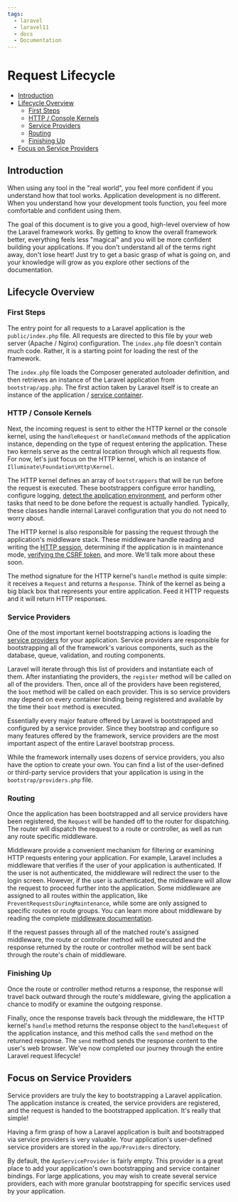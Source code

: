 ```yaml
---
tags:
  - laravel
  - laravel11
  - docs
  - Documentation
---
```


# Request Lifecycle

- [Introduction](#Introduction)
- [Lifecycle Overview](<#Lifecycle Overview>)
  - [First Steps](<#First Steps>)
  - [HTTP / Console Kernels](<#HTTP / Console Kernels>)
  - [Service Providers](<#Service Providers>)
  - [Routing](#Routing)
  - [Finishing Up](<#Finishing Up>)
- [Focus on Service Providers](<#Focus on Service Providers>)

<a name="introduction"></a>

## Introduction

When using any tool in the "real world", you feel more confident if you understand how that tool works. Application development is no different. When you understand how your development tools function, you feel more comfortable and confident using them.

The goal of this document is to give you a good, high-level overview of how the Laravel framework works. By getting to know the overall framework better, everything feels less "magical" and you will be more confident building your applications. If you don't understand all of the terms right away, don't lose heart! Just try to get a basic grasp of what is going on, and your knowledge will grow as you explore other sections of the documentation.

<a name="lifecycle-overview"></a>

## Lifecycle Overview

<a name="first-steps"></a>

### First Steps

The entry point for all requests to a Laravel application is the `public/index.php` file. All requests are directed to this file by your web server (Apache / Nginx) configuration. The `index.php` file doesn't contain much code. Rather, it is a starting point for loading the rest of the framework.

The `index.php` file loads the Composer generated autoloader definition, and then retrieves an instance of the Laravel application from `bootstrap/app.php`. The first action taken by Laravel itself is to create an instance of the application / [service container](/12.Laravel%2011.x%20Docs/03.Architecture%20Concepts/02.container).

<a name="http-console-kernels"></a>

### HTTP / Console Kernels

Next, the incoming request is sent to either the HTTP kernel or the console kernel, using the `handleRequest` or `handleCommand` methods of the application instance, depending on the type of request entering the application. These two kernels serve as the central location through which all requests flow. For now, let's just focus on the HTTP kernel, which is an instance of `Illuminate\Foundation\Http\Kernel`.

The HTTP kernel defines an array of `bootstrappers` that will be run before the request is executed. These bootstrappers configure error handling, configure logging, [detect the application environment](/12.Laravel%2011.x%20Docs/02.Getting%20Started/02.configuration#environment-configuration), and perform other tasks that need to be done before the request is actually handled. Typically, these classes handle internal Laravel configuration that you do not need to worry about.

The HTTP kernel is also responsible for passing the request through the application's middleware stack. These middleware handle reading and writing the [HTTP session](/12.Laravel%2011.x%20Docs/04.The%20Basics/11.session), determining if the application is in maintenance mode, [verifying the CSRF token](/12.Laravel%2011.x%20Docs/04.The%20Basics/03.csrf), and more. We'll talk more about these soon.

The method signature for the HTTP kernel's `handle` method is quite simple: it receives a `Request` and returns a `Response`. Think of the kernel as being a big black box that represents your entire application. Feed it HTTP requests and it will return HTTP responses.

<a name="service-providers"></a>

### Service Providers

One of the most important kernel bootstrapping actions is loading the [service providers](/12.Laravel%2011.x%20Docs/03.Architecture%20Concepts/03.providers) for your application. Service providers are responsible for bootstrapping all of the framework's various components, such as the database, queue, validation, and routing components.

Laravel will iterate through this list of providers and instantiate each of them. After instantiating the providers, the `register` method will be called on all of the providers. Then, once all of the providers have been registered, the `boot` method will be called on each provider. This is so service providers may depend on every container binding being registered and available by the time their `boot` method is executed.

Essentially every major feature offered by Laravel is bootstrapped and configured by a service provider. Since they bootstrap and configure so many features offered by the framework, service providers are the most important aspect of the entire Laravel bootstrap process.

While the framework internally uses dozens of service providers, you also have the option to create your own. You can find a list of the user-defined or third-party service providers that your application is using in the `bootstrap/providers.php` file.

<a name="routing"></a>

### Routing

Once the application has been bootstrapped and all service providers have been registered, the `Request` will be handed off to the router for dispatching. The router will dispatch the request to a route or controller, as well as run any route specific middleware.

Middleware provide a convenient mechanism for filtering or examining HTTP requests entering your application. For example, Laravel includes a middleware that verifies if the user of your application is authenticated. If the user is not authenticated, the middleware will redirect the user to the login screen. However, if the user is authenticated, the middleware will allow the request to proceed further into the application. Some middleware are assigned to all routes within the application, like `PreventRequestsDuringMaintenance`, while some are only assigned to specific routes or route groups. You can learn more about middleware by reading the complete [middleware documentation](/12.Laravel%2011.x%20Docs/04.The%20Basics/02.middleware).

If the request passes through all of the matched route's assigned middleware, the route or controller method will be executed and the response returned by the route or controller method will be sent back through the route's chain of middleware.

<a name="finishing-up"></a>

### Finishing Up

Once the route or controller method returns a response, the response will travel back outward through the route's middleware, giving the application a chance to modify or examine the outgoing response.

Finally, once the response travels back through the middleware, the HTTP kernel's `handle` method returns the response object to the `handleRequest` of the application instance, and this method calls the `send` method on the returned response. The `send` method sends the response content to the user's web browser. We've now completed our journey through the entire Laravel request lifecycle!

<a name="focus-on-service-providers"></a>

## Focus on Service Providers

Service providers are truly the key to bootstrapping a Laravel application. The application instance is created, the service providers are registered, and the request is handed to the bootstrapped application. It's really that simple!

Having a firm grasp of how a Laravel application is built and bootstrapped via service providers is very valuable. Your application's user-defined service providers are stored in the `app/Providers` directory.

By default, the `AppServiceProvider` is fairly empty. This provider is a great place to add your application's own bootstrapping and service container bindings. For large applications, you may wish to create several service providers, each with more granular bootstrapping for specific services used by your application.
